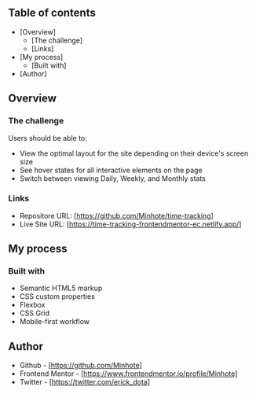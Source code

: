 ## Table of contents

- [Overview]
  - [The challenge]
  - [Links]
- [My process]
  - [Built with]
- [Author]


## Overview

### The challenge

Users should be able to:

- View the optimal layout for the site depending on their device's screen size
- See hover states for all interactive elements on the page
- Switch between viewing Daily, Weekly, and Monthly stats


### Links

- Repositore URL: [https://github.com/Minhote/time-tracking]
- Live Site URL: [https://time-tracking-frontendmentor-ec.netlify.app/]

## My process

### Built with

- Semantic HTML5 markup
- CSS custom properties
- Flexbox
- CSS Grid
- Mobile-first workflow

## Author

- Github - [https://github.com/Minhote]
- Frontend Mentor - [https://www.frontendmentor.io/profile/Minhote]
- Twitter - [https://twitter.com/erick_dota]


